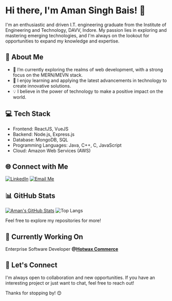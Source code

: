 # Hi there, I'm Aman Singh Bais! 👋

I'm an enthusiastic and driven I.T. engineering graduate from the Institute of Engineering and Technology, DAVV, Indore. My passion lies in exploring and mastering emerging technologies, and I'm always on the lookout for opportunities to expand my knowledge and expertise.

## 🚀 About Me

- 🔭 I’m currently exploring the realms of web development, with a strong focus on the MERN/MEVN stack.
- 🌱 I enjoy learning and applying the latest advancements in technology to create innovative solutions.
- 💡 I believe in the power of technology to make a positive impact on the world.

## 💻 Tech Stack

- Frontend: ReactJS, VueJS
- Backend: Node.js, Express.js
- Database: MongoDB, SQL
- Programming Languages: Java, C++, C, JavaScript
- Cloud: Amazon Web Services (AWS)

## 🌐 Connect with Me

[![LinkedIn](https://img.shields.io/badge/LinkedIn-blue?style=for-the-badge&logo=linkedin)](https://www.linkedin.com/in/aman-singh-bais/)
[![Email Me](https://img.shields.io/badge/Email-D14836?style=for-the-badge&logo=gmail&logoColor=white)](mailto:singh11amanbais@gmail.com)

## 📊 GitHub Stats

[![Aman's GitHub Stats](https://github-readme-stats.vercel.app/api?username=amansinghbais&show_icons=true&hide=contribs,issues&rank_icon=github&theme=chartreuse-dark)](https://github.com/amansinghbais)
![Top Langs](https://github-readme-stats.vercel.app/api/top-langs/?username=amansinghbais&layout=compact&theme=chartreuse-dark)

Feel free to explore my repositories for more!

## 🚧 Currently Working On

Enterprise Software Developer <b>@[Hotwax Commerce](https://github.com/hotwax/)</b>

## 🤝 Let's Connect

I'm always open to collaboration and new opportunities. If you have an interesting project or just want to chat, feel free to reach out!

Thanks for stopping by! 😊
